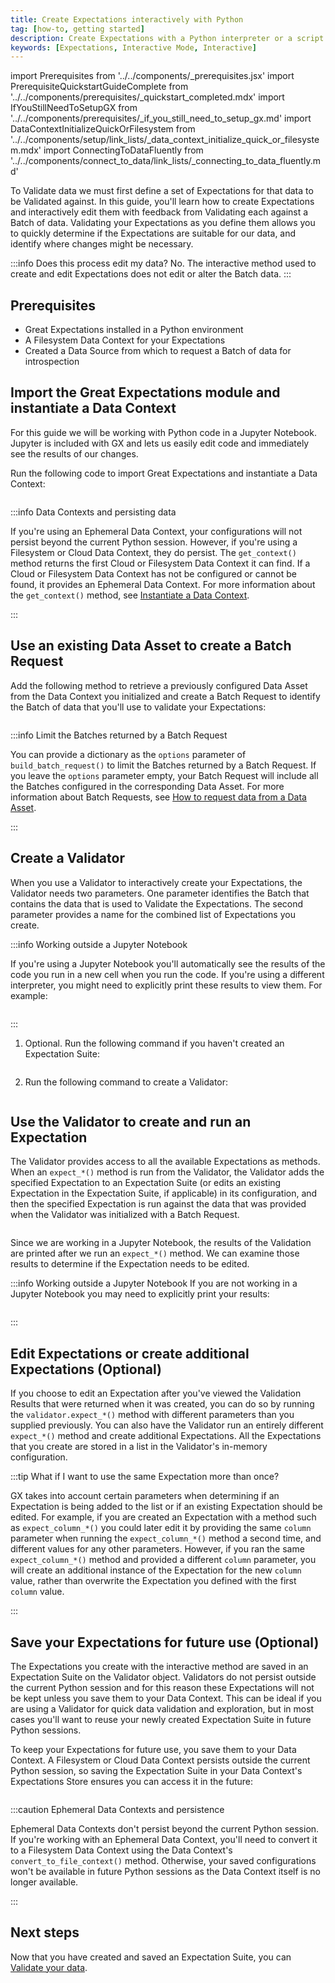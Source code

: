 ```yaml
---
title: Create Expectations interactively with Python
tag: [how-to, getting started]
description: Create Expectations with a Python interpreter or a script and then use interactive feedback to validate them with batch data.
keywords: [Expectations, Interactive Mode, Interactive]
---
```


import Prerequisites from '../../components/_prerequisites.jsx'
import PrerequisiteQuickstartGuideComplete from '../../components/prerequisites/_quickstart_completed.mdx'
import IfYouStillNeedToSetupGX from '../../components/prerequisites/_if_you_still_need_to_setup_gx.md'
import DataContextInitializeQuickOrFilesystem from '../../components/setup/link_lists/_data_context_initialize_quick_or_filesystem.mdx'
import ConnectingToDataFluently from '../../components/connect_to_data/link_lists/_connecting_to_data_fluently.md'

To Validate data we must first define a set of Expectations for that data to be Validated against.  In this guide, you'll learn how to create Expectations and interactively edit them with feedback from Validating each against a Batch of data. Validating your Expectations as you define them allows you to quickly determine if the Expectations are suitable for our data, and identify where changes might be necessary.

:::info Does this process edit my data?
No.  The interactive method used to create and edit Expectations does not edit or alter the Batch data.
:::

## Prerequisites

<Prerequisites>

- Great Expectations installed in a Python environment
- A Filesystem Data Context for your Expectations
- Created a Data Source from which to request a Batch of data for introspection

</Prerequisites> 

## Import the Great Expectations module and instantiate a Data Context

For this guide we will be working with Python code in a Jupyter Notebook. Jupyter is included with GX and lets us easily edit code and immediately see the results of our changes.

Run the following code to import Great Expectations and instantiate a Data Context:

```python name="tests/integration/docusaurus/validation/validator/how_to_create_and_edit_expectations_with_instant_feedback_fluent.py imports and data context"
```

:::info Data Contexts and persisting data

If you're using an Ephemeral Data Context, your configurations will not persist beyond the current Python session.  However, if you're using a Filesystem or Cloud Data Context, they do persist.  The `get_context()` method returns the first Cloud or Filesystem Data Context it can find.  If a Cloud or Filesystem Data Context has not be configured or cannot be found, it provides an Ephemeral Data Context.  For more information about the `get_context()` method, see [Instantiate a Data Context](/guides/setup/configuring_data_contexts/instantiating_data_contexts/instantiate_data_context.md).

:::

## Use an existing Data Asset to create a Batch Request

Add the following method to retrieve a previously configured Data Asset from the Data Context you initialized and create a Batch Request to identify the Batch of data that you'll use to validate your Expectations:

```python name="tests/integration/docusaurus/validation/validator/how_to_create_and_edit_expectations_with_instant_feedback_fluent.py get_data_asset_and_build_batch_request"
```

:::info Limit the Batches returned by a Batch Request

You can provide a dictionary as the `options` parameter of `build_batch_request()` to limit the Batches returned by a Batch Request.  If you leave the `options` parameter empty, your Batch Request will include all the Batches configured in the corresponding Data Asset.  For more information about Batch Requests, see [How to request data from a Data Asset](/guides/connecting_to_your_data/fluent/batch_requests/how_to_request_data_from_a_data_asset.md).

:::

## Create a Validator

When you use a Validator to interactively create your Expectations, the Validator needs two parameters. One parameter identifies the Batch that contains the data that is used to Validate the Expectations. The second parameter provides a name for the combined list of Expectations you create.

:::info Working outside a Jupyter Notebook

If you're using a Jupyter Notebook you'll automatically see the results of the code you run in a new cell when you run the code. If you're using a different interpreter, you might need to explicitly print these results to view them. For example:

```python name="tests/integration/docusaurus/validation/validator/how_to_create_and_edit_expectations_with_instant_feedback_fluent.py inspect_data_no_jupyter"
```

:::

1. Optional. Run the following command if you haven't created an Expectation Suite:

    ```python name="tests/integration/docusaurus/validation/validator/how_to_create_and_edit_expectations_with_instant_feedback_fluent.py create_expectation_suite"
    ```

2. Run the following command to create a Validator:

    ```python name="tests/integration/docusaurus/validation/validator/how_to_create_and_edit_expectations_with_instant_feedback_fluent.py get_validator_and_inspect_data"
    ```

## Use the Validator to create and run an Expectation

The Validator provides access to all the available Expectations as methods.  When an `expect_*()` method is run from the Validator, the Validator adds the specified Expectation to an Expectation Suite (or edits an existing Expectation in the Expectation Suite, if applicable) in its configuration, and then the specified Expectation is run against the data that was provided when the Validator was initialized with a Batch Request.

```python name="tests/integration/docusaurus/validation/validator/how_to_create_and_edit_expectations_with_instant_feedback_fluent.py interactive_validation"
```

Since we are working in a Jupyter Notebook, the results of the Validation are printed after we run an `expect_*()` method.  We can examine those results to determine if the Expectation needs to be edited.

:::info Working outside a Jupyter Notebook
If you are not working in a Jupyter Notebook you may need to explicitly print your results:

```python name="tests/integration/docusaurus/validation/validator/how_to_create_and_edit_expectations_with_instant_feedback_fluent.py interactive_validation_no_jupyter"
```

:::

## Edit Expectations or create additional Expectations (Optional)

If you choose to edit an Expectation after you've viewed the Validation Results that were returned when it was created, you can do so by running the `validator.expect_*()` method with different parameters than you supplied previously.  You can also have the Validator run an entirely different `expect_*()` method and create additional Expectations.  All the Expectations that you create are stored in a list in the Validator's in-memory configuration.

:::tip What if I want to use the same Expectation more than once?

GX takes into account certain parameters when determining if an Expectation is being added to the list or if an existing Expectation should be edited.  For example, if you are created an Expectation with a method such as `expect_column_*()` you could later edit it by providing the same `column` parameter when running the `expect_column_*()` method a second time, and different values for any other parameters.  However, if you ran the same `expect_column_*()` method and provided a different `column` parameter, you will create an additional instance of the Expectation for the new `column` value, rather than overwrite the Expectation you defined with the first `column` value.

:::

## Save your Expectations for future use (Optional)

The Expectations you create with the interactive method are saved in an Expectation Suite on the Validator object.  Validators do not persist outside the current Python session and for this reason these Expectations will not be kept unless you save them to your Data Context.  This can be ideal if you are using a Validator for quick data validation and exploration, but in most cases you'll want to reuse your newly created Expectation Suite in future Python sessions.

To keep your Expectations for future use, you save them to your Data Context.  A Filesystem or Cloud Data Context persists outside the current Python session, so saving the Expectation Suite in your Data Context's Expectations Store ensures you can access it in the future:

```python name="tests/integration/docusaurus/validation/validator/how_to_create_and_edit_expectations_with_instant_feedback_fluent.py save_expectation_suite"
```

:::caution Ephemeral Data Contexts and persistence

Ephemeral Data Contexts don't persist beyond the current Python session.  If you're working with an Ephemeral Data Context, you'll need to convert it to a Filesystem Data Context using the Data Context's `convert_to_file_context()` method.  Otherwise, your saved configurations won't be available in future Python sessions as the Data Context itself is no longer available.

:::

## Next steps

Now that you have created and saved an Expectation Suite, you can [Validate your data](/guides/validation/validate_data_overview.md).